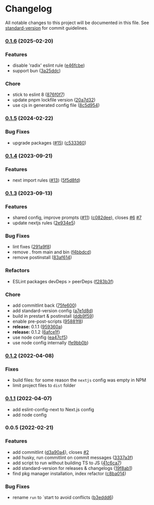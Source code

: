 # Changelog

All notable changes to this project will be documented in this file. See [standard-version](https://github.com/conventional-changelog/standard-version) for commit guidelines.

### [0.1.6](https://github.com/monogramdesign/eslint-config/compare/v0.1.5...v0.1.6) (2025-02-20)


### Features

* disable 'radix' eslint rule ([e46fcbe](https://github.com/monogramdesign/eslint-config/commit/e46fcbe89160a1a69cbd50bae5d06f422c5343f7))
* support bun ([3a25ddc](https://github.com/monogramdesign/eslint-config/commit/3a25ddcd7de92fb27b31646a659486f6e23adc04))


### Chore

* stick to eslint 8 ([876f0f7](https://github.com/monogramdesign/eslint-config/commit/876f0f77110e0bf92eb872fa9caaca4f2c351195))
* update pnpm lockfile version ([20a7d32](https://github.com/monogramdesign/eslint-config/commit/20a7d3271aebe1cebb6d9ed145272e20006b3b0d))
* use cjs in generated config file ([8c5d954](https://github.com/monogramdesign/eslint-config/commit/8c5d954545ea170410fd4fd6471242e0ddaf3994))

### [0.1.5](https://github.com/monogramdesign/eslint-config/compare/v0.1.4...v0.1.5) (2024-02-22)


### Bug Fixes

* upgrade packages ([#15](https://github.com/monogramdesign/eslint-config/issues/15)) ([c533360](https://github.com/monogramdesign/eslint-config/commit/c5333608a877077b51d706fd8aa041270f9413f8))

### [0.1.4](https://github.com/monogramdesign/eslint-config/compare/v0.1.3...v0.1.4) (2023-09-21)


### Features

* next import rules ([#13](https://github.com/monogramdesign/eslint-config/issues/13)) ([5f5d8fd](https://github.com/monogramdesign/eslint-config/commit/5f5d8fdd4082555f3588e50d6d04ac537ba8eddb))

### [0.1.3](https://github.com/monogramdesign/eslint-config/compare/v0.1.0...v0.1.3) (2023-09-13)


### Features

* shared config, improve prompts ([#11](https://github.com/monogramdesign/eslint-config/issues/11)) ([c082dee](https://github.com/monogramdesign/eslint-config/commit/c082dee3d78d0a6e2be103c87127f3d195980b37)), closes [#6](https://github.com/monogramdesign/eslint-config/issues/6) [#7](https://github.com/monogramdesign/eslint-config/issues/7)
* update nextjs rules ([2e934e5](https://github.com/monogramdesign/eslint-config/commit/2e934e5c127efedcedf9d3d773340bcd36db587e))


### Bug Fixes

* lint fixes ([291a9f8](https://github.com/monogramdesign/eslint-config/commit/291a9f82df66df5b3d20d649380cad69d4ec051f))
* remove . from main and bin ([f4bbdcd](https://github.com/monogramdesign/eslint-config/commit/f4bbdcd66f72f91eb0031b5f14b4414a41787c9e))
* remove postinstall ([83af614](https://github.com/monogramdesign/eslint-config/commit/83af614026d413e0746ffa4674fa5071d103f20c))


### Refactors

* ESLint packages devDeps > peerDeps ([f283b3f](https://github.com/monogramdesign/eslint-config/commit/f283b3fa8622510d1341494a2e1819dae235e03d))


### Chore

* add commitlint back ([75fe600](https://github.com/monogramdesign/eslint-config/commit/75fe600805dc3c082fb0c8211271687f410383fa))
* add standard-version config ([a7e1d8d](https://github.com/monogramdesign/eslint-config/commit/a7e1d8d34ffeb7d761cab184129f7cdc38185b06))
* build in prestart & postinstall ([ddb9f59](https://github.com/monogramdesign/eslint-config/commit/ddb9f594d42362e9354633c2c719d3dd31916cb0))
* enable pre-post-scripts ([95881f8](https://github.com/monogramdesign/eslint-config/commit/95881f8451b19d29c2f3ef1970b7bd5338d37771))
* **release:** 0.1.1 ([959360a](https://github.com/monogramdesign/eslint-config/commit/959360a393a45d249fd750296e2d5bc186e7896f))
* **release:** 0.1.2 ([6afce1f](https://github.com/monogramdesign/eslint-config/commit/6afce1fbb1926658b2f592c4065b53336813227f))
* use node config ([ea47cf5](https://github.com/monogramdesign/eslint-config/commit/ea47cf5cca67fcb47e439251420ec5ac052c63e0))
* use node config internally ([fe9bb0b](https://github.com/monogramdesign/eslint-config/commit/fe9bb0b73ec1b956f2e1e20b3511de509bff16f5))

### [0.1.2](https://github.com/monogramdesign/eslint-config/compare/v0.1.0...v0.1.2) (2022-04-08)

### Fixes

- build files: for some reason the `nextjs` config was empty in NPM
- limit project files to `dist` folder

### [0.1.1](https://github.com/monogramdesign/eslint-config/compare/v0.1.0...v0.1.1) (2022-04-07)

- add eslint-config-next to Next.js config
- add node config

### 0.0.5 (2022-02-21)

### Features

- add commitlint ([d3a90a4](https://github.com/monogramdesign/eslint-config/commit/d3a90a44a8c51b4850302c3b1901a57333d65e22)), closes [#2](https://github.com/monogramdesign/eslint-config/issues/2)
- add husky, run commitlint on commit messages ([3337a3f](https://github.com/monogramdesign/eslint-config/commit/3337a3f0ab650bb3155b7739cfcf72f2c209ebd4))
- add script to run without building TS to JS ([41c6ca7](https://github.com/monogramdesign/eslint-config/commit/41c6ca78ef15f3f95d95faa07627154befb19706))
- add standard-version for releases & changelogs ([19f8ab1](https://github.com/monogramdesign/eslint-config/commit/19f8ab1f4012ab248790248db4d1c2165903ff35))
- find pkg manager installation, index refactor ([c8ba014](https://github.com/monogramdesign/eslint-config/commit/c8ba014d5fdd468a61c0ce132457957172dc1a4e))

### Bug Fixes

- rename `run` to `start to avoid conflicts ([b3eddd6](https://github.com/monogramdesign/eslint-config/commit/b3eddd672eaa81780c39fcc2bf7ccd50f0d6d1e7))
